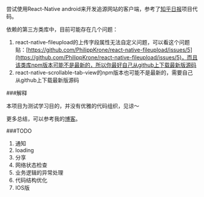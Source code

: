 尝试使用React-Native android来开发追源网站的客户端，参考了[知乎日报](http://www.android-gems.com/lib/race604/ZhiHuDaily-React-Native)项目代码。

依赖的第三方类库中，目前可能存在几个问题：

1. react-native-fileupload的上传字段属性无法自定义问题，可以看这个问题贴：[https://github.com/PhilippKrone/react-native-fileupload/issues/5](https://github.com/PhilippKrone/react-native-fileupload/issues/5)，而且该类库npm版本可能不是最新的，所以你最好自己从github上下载最新版源码
2. react-native-scrollable-tab-view的npm版本也可能不是最新的，需要自己从github上下载最新版源码

###解释

本项目为测试学习目的，并没有优雅的代码组织，见谅～

更多总结，可以参考我的[博客](http://blog.kazaff.me)。


###TODO

1. 通知
2. loading
3. 分享
4. 网络状态检查
5. 业务逻辑的异常处理
6. 代码结构优化
7. IOS版